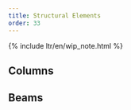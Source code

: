 ```yaml
---
title: Structural Elements
order: 33
---
```


{% include ltr/en/wip_note.html %}

## Columns


## Beams